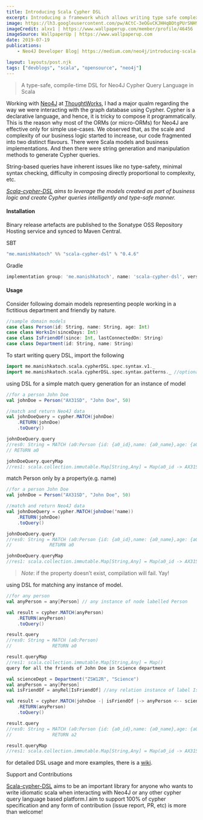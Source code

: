 ```yaml
---
title: Introducing Scala Cypher DSL
excerpt: Introducing a framework which allows writing type safe complex Neo4J Cypher queries in Scala.
image: https://lh3.googleusercontent.com/pw/ACtC-3eOGvCKJHHqBOtgPUrSNH9nJJUtEehpltyS4FqUR9SElOTQljAUFGKHMMBcnXTHDZEn3Dk6YCyFMvoDdOjfwp6eXa5uc8O5u8B0UHca07VfHwGGb02YW18WZDopMF-x1Pgn27hcQ_ieMYHpL6uDa39S=w1280-h720-no?authuser=0
imageCredit: alxv1 | https://www.wallpaperup.com/member/profile/46456
imageSource: WallpaperUp | https://www.wallpaperup.com
date: 2019-07-19
publications:
    - Neo4J Developer Blog| https://medium.com/neo4j/introducing-scala-cypher-dsl-51d28588cd51

layout: layouts/post.njk
tags: ["devblogs", "scala", "opensource", "neo4j"]
---
```


>A type-safe, compile-time DSL for Neo4J Cypher Query Language in Scala

Working with [Neo4J](https://neo4j.com/) at [ThoughtWorks](https://www.thoughtworks.com/), I had a major qualm regarding the way we were interacting with the graph database using Cypher. Cypher is a declarative language, and hence, it is tricky to compose it programmatically. This is the reason why most of the ORMs (or micro-ORMs) for Neo4J are effective only for simple use-cases. We observed that, as the scale and complexity of our business logic started to increase, our code fragmented into two distinct flavours. There were Scala models and business implementations. And then there were string generation and manipulation methods to generate Cypher queries.

String-based queries have inherent issues like no type-safety, minimal syntax checking, difficulty in composing directly proportional to complexity, etc.

_[Scala-cypher-DSL](https://github.com/manishkkatoch/scala-cypher-dsl) aims to leverage the models created as part of business logic and create Cypher queries intelligently and type-safe manner._

#### Installation

Binary release artefacts are published to the Sonatype OSS Repository Hosting service and synced to Maven Central.

SBT
```scala
"me.manishkatoch" %% "scala-cypher-dsl" % "0.4.6"
```

Gradle
```groovy
implementation group: 'me.manishkatoch', name: 'scala-cypher-dsl', version: '0.4.6'
```

#### Usage

Consider following domain models representing people working in a fictitious department and friendly by nature.

```scala
//sample domain models
case class Person(id: String, name: String, age: Int)
case class WorksIn(sinceDays: Int)
case class IsFriendOf(since: Int, lastConnectedOn: String)
case class Department(id: String, name: String)
```

To start writing query DSL, import the following

```scala
import me.manishkatoch.scala.cypherDSL.spec.syntax.v1._
import me.manishkatoch.scala.cypherDSL.spec.syntax.patterns._ //optional, import for expressing paths.
```

using DSL for a simple match query generation for an instance of model

```scala
//for a person John Doe
val johnDoe = Person("AX31SD", "John Doe", 50)

//match and return Neo4J data
val johnDoeQuery = cypher.MATCH(johnDoe)
    .RETURN(johnDoe)
    .toQuery()

johnDoeQuery.query
//res0: String = MATCH (a0:Person {id: {a0_id},name: {a0_name},age: {a0_age}})
// RETURN a0

johnDoeQuery.queryMap
//res1: scala.collection.immutable.Map[String,Any] = Map(a0_id -> AX31SD, a0_name -> John Doe, a0_age -> 50))
```

match Person only by a property(e.g. name)

```scala
//for a person John Doe
val johnDoe = Person("AX31SD", "John Doe", 50)

//match and return Neo4J data
val johnDoeQuery = cypher.MATCH(johnDoe('name))
    .RETURN(johnDoe)
    .toQuery()

johnDoeQuery.query
//res0: String = MATCH (a0:Person {id: {a0_id},name: {a0_name},age: {a0_age}})
//              RETURN a0

johnDoeQuery.queryMap
//res1: scala.collection.immutable.Map[String,Any] = Map(a0_id -> AX31SD, a0_name -> John Doe, a0_age -> 50))
```

>_Note_: if the property doesn’t exist, compilation will fail. Yay!

using DSL for matching any instance of model.

```scala
//for any person
val anyPerson = any[Person] // any instance of node labelled Person

val result = cypher.MATCH(anyPerson)
    .RETURN(anyPerson)
    .toQuery()

result.query
//res0: String = MATCH (a0:Person)
//               RETURN a0

result.queryMap
//res1: scala.collection.immutable.Map[String,Any] = Map()
query for all the friends of John Doe in Science department

val scienceDept = Department("ZSW12R", "Science")
val anyPerson = any[Person]
val isFriendOf = anyRel[IsFriendOf] //any relation instance of label IsFriendOf

val result = cypher.MATCH(johnDoe -| isFriendOf |-> anyPerson <-- scienceDept)
    .RETURN(anyPerson)
    .toQuery()

result.query
//res0: String = MATCH (a0:Person {id: {a0_id},name: {a0_name},age: {a0_age}})-[a1:IS_FRIEND_OF]->(a2:Person)<--(a3:Department {id: {a3_id},name: {a3_name}})
//               RETURN a2

result.queryMap
//res1: scala.collection.immutable.Map[String,Any] = Map(a0_id -> AX31SD, a0_name -> John Doe, a3_name -> Science, a0_age -> 50, a3_id -> ZSW12R)
```

for detailed DSL usage and more examples, there is a [wiki](https://github.com/manishkkatoch/scala-cypher-dsl/wiki).

Support and Contributions

[Scala-cypher-DSL](https://github.com/manishkkatoch/scala-cypher-dsl) aims to be an important library for anyone who wants to write idiomatic scala when interacting with Neo4J or any other cypher query language based platform.I aim to support 100% of cypher specification and any form of contribution (issue report, PR, etc) is more than welcome!
